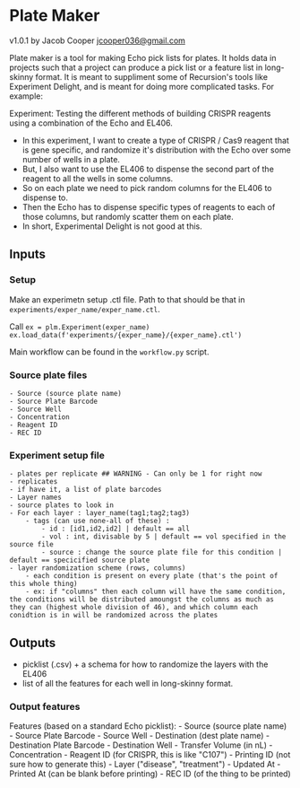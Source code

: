 # Plate Maker
v1.0.1
by Jacob Cooper
jcooper036@gmail.com
  
Plate maker is a tool for making Echo pick lists for plates. It holds data in projects such that a project can produce a pick list or a feature list in long-skinny format. It is meant to suppliment some of Recursion's tools like Experiment Delight, and is meant for doing more complicated tasks. For example:
  
Experiment: Testing the different methods of building CRISPR reagents using a combination of the Echo and EL406.
- In this experiment, I want to create a type of CRISPR / Cas9 reagent that is gene specific, and randomize it's distribution with the Echo over some number of wells in a plate.
- But, I also want to use the EL406 to dispense the second part of the reagent to all the wells in some columns. 
- So on each plate we need to pick random columns for the EL406 to dispense to.
- Then the Echo has to dispense specific types of reagents to each of those columns, but randomly scatter them on each plate.
- In short, Experimental Delight is not good at this.
## Inputs

### Setup
Make an experimetn setup .ctl file. Path to that should be that in `experiments/exper_name/exper_name.ctl`.  
  
Call `ex = plm.Experiment(exper_name)`  
`ex.load_data(f'experiments/{exper_name}/{exper_name}.ctl')`  
  
Main workflow can be found in the `workflow.py` script.

### Source plate files
    - Source (source plate name)
    - Source Plate Barcode
    - Source Well
    - Concentration
    - Reagent ID
    - REC ID
### Experiment setup file
    - plates per replicate ## WARNING - Can only be 1 for right now
    - replicates
    - if have it, a list of plate barcodes
    - Layer names
    - source plates to look in
    - For each layer : layer_name(tag1;tag2;tag3)
        - tags (can use none-all of these) :
            - id : [id1,id2,id2] | default == all
            - vol : int, divisable by 5 | default == vol specified in the source file
            - source : change the source plate file for this condition | default == specicified source plate
    - layer randomization scheme (rows, columns)
        - each condition is present on every plate (that's the point of this whole thing)
        - ex: if "columns" then each column will have the same condition, the conditions will be distributed amoungst the columns as much as they can (highest whole division of 46), and which column each conidtion is in will be randomized across the plates
## Outputs
- picklist (.csv) + a schema for how to randomize the layers with the EL406
- list of all the features for each well in long-skinny format.
### Output features
Features (based on a standard Echo picklist):
    - Source (source plate name)
    - Source Plate Barcode
    - Source Well
    - Destination (dest plate name)
    - Destination Plate Barcode
    - Destination Well
    - Transfer Volume (in nL)
    - Concentration
    - Reagent ID (for CRISPR, this is like "C107")
    - Printing ID (not sure how to generate this)
    - Layer ("disease", "treatment")
    - Updated At
    - Printed At (can be blank before printing)
    - REC ID (of the thing to be printed)


